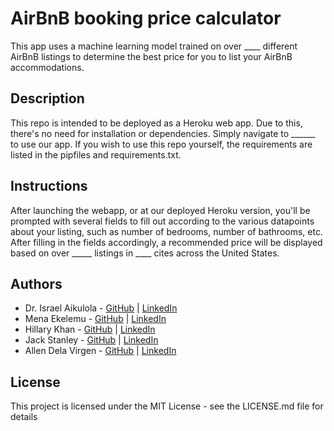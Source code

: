 # AirBnB booking price calculator

This app uses a machine learning model trained on over ____ different 
AirBnB listings to determine the best price for you to list your AirBnB 
accommodations.

## Description

This repo is intended to be deployed as a Heroku web app. Due to this, 
there's no need for installation or dependencies. Simply navigate to ______ 
to use our app. If you wish to use this repo yourself, the requirements are 
listed in the pipfiles and requirements.txt.

## Instructions

After launching the webapp, or at our deployed Heroku version, you'll be 
prompted with several fields to fill out according to the various 
datapoints about your listing, such as number of bedrooms, number of 
bathrooms, etc. After filling in the fields accordingly, a recommended 
price will be displayed based on over _____ listings in ____ cites across 
the United States.

## Authors
- Dr. Israel Aikulola - [GitHub](https://github.com/israelaikulola) | 
  [LinkedIn](https://www.linkedin.com/in/dr-israel-o-aikulola/)
- Mena Ekelemu - [GitHub](https://github.com/Mena-E/) | 
  [LinkedIn](https://www.linkedin.com/in/mena-ekelemu/)
- Hillary Khan - [GitHub](https://github.com/hillarykhan) | 
  [LinkedIn](https://www.linkedin.com/in/hillary-khan/)
- Jack Stanley - [GitHub](https://github.com/Jack4589) | 
  [LinkedIn](https://www.linkedin.com/in/s-jack-stanley/)
- Allen Dela Virgen - [GitHub](https://github.com/Abdelapv53) | 
  [LinkedIn](https://www.linkedin.com/in/allen-dela-virgen/)
  
## License

This project is licensed under the MIT License - see the LICENSE.md file for 
details
